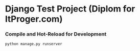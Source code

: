 # Django Test Project (Diplom for ItProger.com)

### Compile and Hot-Reload for Development

```sh
python manage.py runserver
```